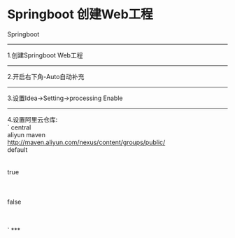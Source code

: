 # Springboot 创建Web工程
Springboot 

***
1.创建Springboot Web工程   
***
2.开启右下角-Auto自动补充  
***
3.设置Idea->Setting->processing Enable  
***
4.设置阿里云仓库:  
`<html>
<repositories>
   <repository>
        <id>central</id>  
        <name>aliyun maven</name>  
        <url>http://maven.aliyun.com/nexus/content/groups/public/</url>  
        <layout>default</layout>  
        <!-- 是否开启发布版构件下载 -->  
        <releases>  
            <enabled>true</enabled>  
        </releases>  
        <!-- 是否开启快照版构件下载 -->  
        <snapshots>  
            <enabled>false</enabled>  
        </snapshots>  
    </repository>  
</repositories> 
</html>`
***

